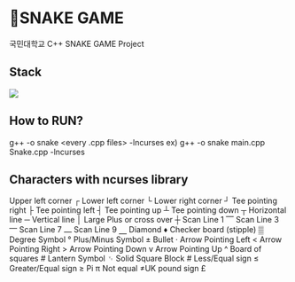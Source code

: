 # 🐍**SNAKE GAME**
국민대학교 C++ SNAKE GAME Project

## Stack 
<img src="https://img.shields.io/badge/c++-00599C?style=flat-square&logo=c%2B%2B&logoColor=white"/></a>

## How to RUN?
g++ -o snake <every .cpp files> -lncurses
ex) g++ -o snake main.cpp Snake.cpp -lncurses

## Characters with ncurses library
Upper left corner           ┌
Lower left corner           └
Lower right corner          ┘
Tee pointing right          ├
Tee pointing left           ┤
Tee pointing up             ┴
Tee pointing down           ┬
Horizontal line             ─
Vertical line               │
Large Plus or cross over    ┼
Scan Line 1                 ⎺
Scan Line 3                 ⎻
Scan Line 7                 ⎼
Scan Line 9                 ⎽
Diamond                     ♦
Checker board (stipple)     ▒
Degree Symbol               °
Plus/Minus Symbol           ±
Bullet                      ·
Arrow Pointing Left         <
Arrow Pointing Right        >
Arrow Pointing Down         v
Arrow Pointing Up           ^
Board of squares            #
Lantern Symbol              ␋
Solid Square Block          #
Less/Equal sign             ≤
Greater/Equal sign          ≥
Pi                          π
Not equal                   ≠UK pound sign               £
